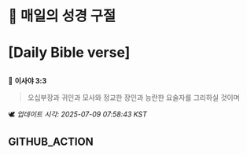 # 🙏 매일의 성경 구절
# [Daily Bible verse]
##
<!-- START_BIBLE_VERSE -->
📖 **이사야 3:3**
> 오십부장과 귀인과 모사와 정교한 장인과 능란한 요술자를 그리하실 것이며

🕊️ _업데이트 시각: 2025-07-09 07:58:43 KST_
  <!-- END_BIBLE_VERSE -->
## GITHUB_ACTION

